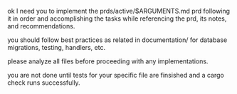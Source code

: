 ok I need you to implement the prds/active/$ARGUMENTS.md prd following it in 
order and accomplishing the tasks while referencing the prd, its notes, and recommendations.

you should follow best practices as related in documentation/ for database migrations, testing, handlers, 
etc.

please analyze all files before proceeding with any implementations.

you are not done until tests for your specific file are finsished and a cargo check runs successfully.